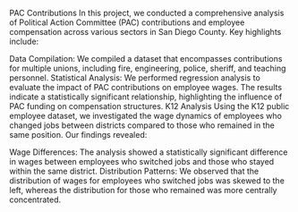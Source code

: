 PAC Contributions
In this project, we conducted a comprehensive analysis of Political Action Committee (PAC) contributions and employee compensation across various sectors in San Diego County. Key highlights include:

Data Compilation: We compiled a dataset that encompasses contributions for multiple unions, including fire, engineering, police, sheriff, and teaching personnel.
Statistical Analysis: We performed regression analysis to evaluate the impact of PAC contributions on employee wages. The results indicate a statistically significant relationship, highlighting the influence of PAC funding on compensation structures.
K12 Analysis
Using the K12 public employee dataset, we investigated the wage dynamics of employees who changed jobs between districts compared to those who remained in the same position. Our findings revealed:

Wage Differences: The analysis showed a statistically significant difference in wages between employees who switched jobs and those who stayed within the same district.
Distribution Patterns: We observed that the distribution of wages for employees who switched jobs was skewed to the left, whereas the distribution for those who remained was more centrally concentrated.
